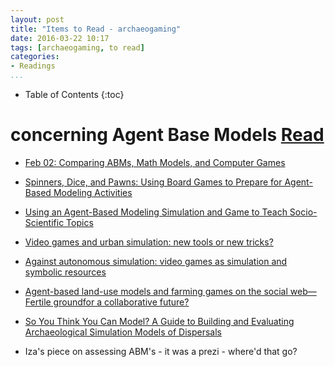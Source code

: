 ```yaml
---
layout: post
title: "Items to Read - archaeogaming"
date: 2016-03-22 10:17
tags: [archaeogaming, to read]
categories:
- Readings
...
```


* Table of Contents
{:toc}

# concerning Agent Base Models [Read](#todo:)

+ [Feb 02: Comparing ABMs, Math Models, and Computer Games](http://complexityblog.com/blog/index.php?itemid=57)

+ [Spinners, Dice, and Pawns: Using Board Games to Prepare for Agent-Based Modeling Activities](http://ccl.northwestern.edu/2012/AERA2012.pdf)

+ [Using an Agent-Based Modeling Simulation and Game to Teach Socio-Scientific Topics](http://www.mifav.uniroma2.it/inevent/events/idea2010/doc/19_6.pdf)

+ [Video games and urban simulation: new tools or new tricks?](http://cybergeo.revues.org/25561?lang=en)

+ [Against autonomous simulation: video games as simulation and symbolic resources](http://gamephilosophy2014.org/wp-content/uploads/2014/11/Gregersen-2014.-Against-Autonomous-Simulation.-PCG20141.pdf)

+ [Agent-based land-use models and farming games on the social web—Fertile groundfor a collaborative future?](https://www.researchgate.net/publication/257661322_Agent-based_land-use_models_and_farming_games_on_the_social_web-Fertile_ground_for_a_collaborative_future)

+ [So You Think You Can Model? A Guide to Building and Evaluating Archaeological Simulation Models of Dispersals](http://digitalcommons.wayne.edu/cgi/viewcontent.cgi?article=1077&context=humbiol_preprints)

+ Iza's piece on assessing ABM's - it was a prezi - where'd that go?
